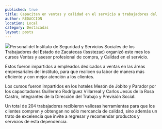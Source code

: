 ```yaml
---
published: true
title: Capacitan en ventas y calidad en el servicio a trabajadores del Issstezac
author: REDACCION
location: Local
category: Destacadas
layout: posts
---
```


![](http://i.imgur.com/WqVAJy5m.jpg)Personal del Instituto de Seguridad y Servicios Sociales de los Trabajadores del Estado de Zacatecas (Issstezac) organizó este mes los cursos Ventas y asesor profesional de compra, y Calidad en el servicio.

Estos fueron impartidos a empleados dedicados a ventas en las áreas empresariales del instituto, para que realicen su labor de manera más eficiente y con mejor atención a los clientes.

Los cursos fueron impartidos en los hoteles Mesón de Jobito y Parador por los capacitadores Guillermo Rodríguez Villarreal y Carlos Jesús de la Rosa Castro, integrantes de la Dirección del Trabajo y Previsión Social.

Un total de 204 trabajadores recibieron valiosas herramientas para que los clientes compren y obtengan no sólo mercancía de calidad, sino además un trato de excelencia que invite a regresar y recomendar productos y servicios de esta dependencia.
